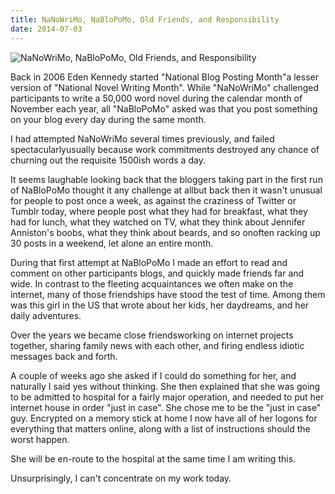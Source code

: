 ```yaml
---
title: NaNoWriMo, NaBloPoMo, Old Friends, and Responsibility
date: 2014-07-03
---
```


![NaNoWriMo, NaBloPoMo, Old Friends, and Responsibility](https://source.unsplash.com/y7GlIdTUOvo/1600x900)

Back in 2006 Eden Kennedy started "National Blog Posting Month"a lesser version of "National Novel Writing Month". While "NaNoWriMo" challenged participants to write a 50,000 word novel during the calendar month of November each year, all "NaBloPoMo" asked was that you post something on your blog every day during the same month.

I had attempted NaNoWriMo several times previously, and failed spectacularlyusually because work commitments destroyed any chance of churning out the requisite 1500ish words a day.

It seems laughable looking back that the bloggers taking part in the first run of NaBloPoMo thought it any challenge at allbut back then it wasn't unusual for people to post once a week, as against the craziness of Twitter or Tumblr today, where people post what they had for breakfast, what they had for lunch, what they watched on TV, what they think about Jennifer Anniston's boobs, what they think about beards, and so onoften racking up 30 posts in a weekend, let alone an entire month.

During that first attempt at NaBloPoMo I made an effort to read and comment on other participants blogs, and quickly made friends far and wide. In contrast to the fleeting acquaintances we often make on the internet, many of those friendships have stood the test of time. Among them was this girl in the US that wrote about her kids, her daydreams, and her daily adventures.

Over the years we became close friendsworking on internet projects together, sharing family news with each other, and firing endless idiotic messages back and forth.

A couple of weeks ago she asked if I could do something for her, and naturally I said yes without thinking. She then explained that she was going to be admitted to hospital for a fairly major operation, and needed to put her internet house in order "just in case". She chose me to be the "just in case" guy. Encrypted on a memory stick at home I now have all of her logons for everything that matters online, along with a list of instructions should the worst happen.

She will be en-route to the hospital at the same time I am writing this.

Unsurprisingly, I can't concentrate on my work today.
